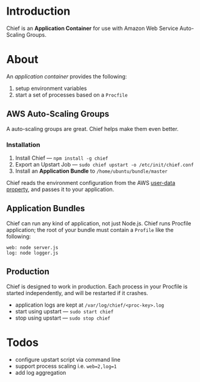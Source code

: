 # Introduction

Chief is an **Application Container** for use with Amazon Web Service Auto-Scaling Groups.

# About

An _application container_ provides the following:

1. setup environment variables
2. start a set of processes based on a `Procfile`

## AWS Auto-Scaling Groups

A auto-scaling groups are great.
Chief helps make them even better.

### Installation

1. Install Chief — `npm install -g chief`
2. Export an Upstart Job — `sudo chief upstart -o /etc/init/chief.conf`
3. Install an **Application Bundle** to `/home/ubuntu/bundle/master`

Chief reads the environment configuration from the AWS [user-data property][1], and passes it to your application.

[1]: http://docs.aws.amazon.com/AWSEC2/latest/UserGuide/AESDG-chapter-instancedata.html

## Application Bundles

Chief can run any kind of application, not just Node.js.
Chief runs Procfile application; the root of your bundle must contain a `Profile` like the following:

    web: node server.js
    log: node logger.js

## Production

Chief is designed to work in production.
Each process in your Procfile is started independently, and will be restarted if it crashes.

- application logs are kept at `/var/log/chief/<proc-key>.log`
- start using upstart — `sudo start chief`
- stop using upstart — `sudo stop chief`

# Todos

- configure upstart script via command line
- support process scaling i.e. `web=2,log=1`
- add log aggregation

